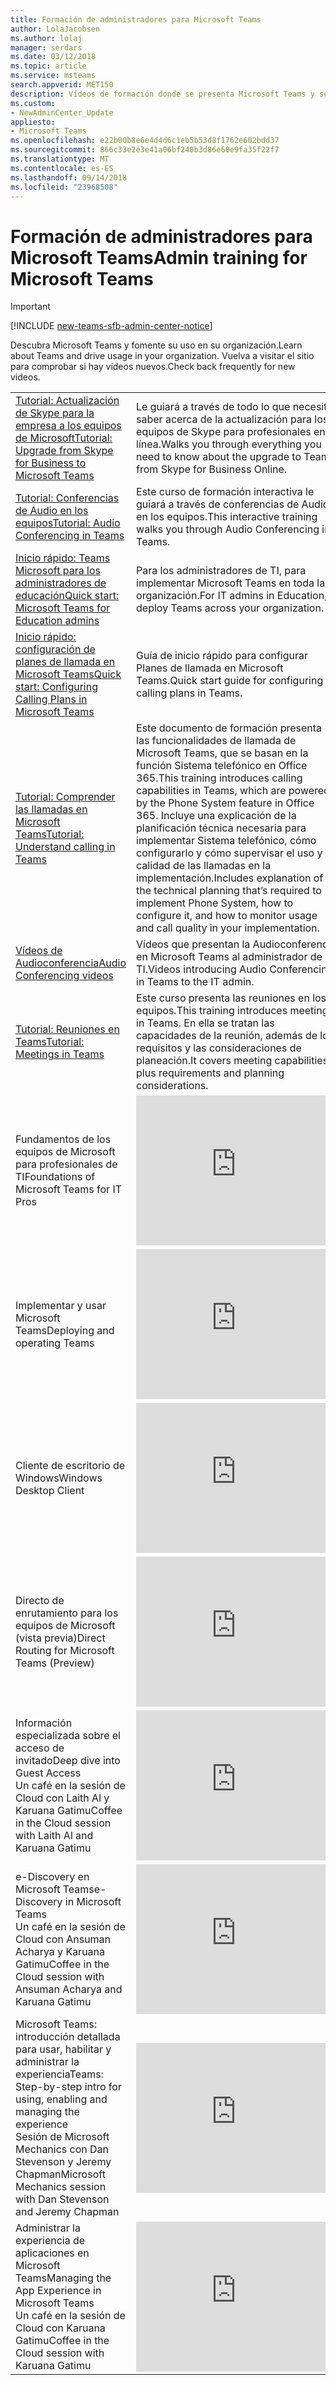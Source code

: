 ```yaml
---
title: Formación de administradores para Microsoft Teams
author: LolaJacobsen
ms.author: lolaj
manager: serdars
ms.date: 03/12/2018
ms.topic: article
ms.service: msteams
search.appverid: MET150
description: Vídeos de formación donde se presenta Microsoft Teams y se explica a los administradores cómo se planifica, implementa y funciona Microsoft Teams.
ms.custom:
- NewAdminCenter_Update
appliesto:
- Microsoft Teams
ms.openlocfilehash: e22b00b8e6e4d4d6c1eb5b53d8f1762e602bdd37
ms.sourcegitcommit: 866c33e2e3e41a06bf240b3d86e60e9fa35f22f7
ms.translationtype: MT
ms.contentlocale: es-ES
ms.lasthandoff: 09/14/2018
ms.locfileid: "23968508"
---
```

<a name="admin-training-for-microsoft-teams"></a><span data-ttu-id="46df9-103">Formación de administradores para Microsoft Teams</span><span class="sxs-lookup"><span data-stu-id="46df9-103">Admin training for Microsoft Teams</span></span>
==================================
> [!IMPORTANT]
> [!INCLUDE [new-teams-sfb-admin-center-notice](includes/new-teams-sfb-admin-center-notice.md)]

<span data-ttu-id="46df9-104">Descubra Microsoft Teams y fomente su uso en su organización.</span><span class="sxs-lookup"><span data-stu-id="46df9-104">Learn about Teams and drive usage in your organization.</span></span> <span data-ttu-id="46df9-105">Vuelva a visitar el sitio para comprobar si hay vídeos nuevos.</span><span class="sxs-lookup"><span data-stu-id="46df9-105">Check back frequently for new videos.</span></span>


|  |  |
|---------|---------|
| [<span data-ttu-id="46df9-106">Tutorial: Actualización de Skype para la empresa a los equipos de Microsoft</span><span class="sxs-lookup"><span data-stu-id="46df9-106">Tutorial: Upgrade from Skype for Business to Microsoft Teams</span></span>](tutorial-journey-skypeforbusiness-to-teams.yml) |<span data-ttu-id="46df9-107">Le guiará a través de todo lo que necesita saber acerca de la actualización para los equipos de Skype para profesionales en línea.</span><span class="sxs-lookup"><span data-stu-id="46df9-107">Walks you through everything you need to know about the upgrade to Teams from Skype for Business Online.</span></span>  |
| [<span data-ttu-id="46df9-108">Tutorial: Conferencias de Audio en los equipos</span><span class="sxs-lookup"><span data-stu-id="46df9-108">Tutorial: Audio Conferencing in Teams</span></span>](Tutorial-Audio-Conferencing.yml) | <span data-ttu-id="46df9-109">Este curso de formación interactiva le guiará a través de conferencias de Audio en los equipos.</span><span class="sxs-lookup"><span data-stu-id="46df9-109">This interactive training walks you through Audio Conferencing in Teams.</span></span> |
| [<span data-ttu-id="46df9-110">Inicio rápido: Teams Microsoft para los administradores de educación</span><span class="sxs-lookup"><span data-stu-id="46df9-110">Quick start: Microsoft Teams for Education admins</span></span>](teams-quick-start-edu.yml) |<span data-ttu-id="46df9-111">Para los administradores de TI, para implementar Microsoft Teams en toda la organización.</span><span class="sxs-lookup"><span data-stu-id="46df9-111">For IT admins in Education, deploy Teams across your organization.</span></span>   |
| [<span data-ttu-id="46df9-112">Inicio rápido: configuración de planes de llamada en Microsoft Teams</span><span class="sxs-lookup"><span data-stu-id="46df9-112">Quick start: Configuring Calling Plans in Microsoft Teams</span></span>](configuring-teams-calling-quickstartguide.md)| <span data-ttu-id="46df9-113">Guía de inicio rápido para configurar Planes de llamada en Microsoft Teams.</span><span class="sxs-lookup"><span data-stu-id="46df9-113">Quick start guide for configuring calling plans in Teams.</span></span> |
| [<span data-ttu-id="46df9-114">Tutorial: Comprender las llamadas en Microsoft Teams</span><span class="sxs-lookup"><span data-stu-id="46df9-114">Tutorial: Understand calling in Teams</span></span>](tutorial-calling-in-teams.yml)  |  <span data-ttu-id="46df9-115">Este documento de formación presenta las funcionalidades de llamada de Microsoft Teams, que se basan en la función Sistema telefónico en Office 365.</span><span class="sxs-lookup"><span data-stu-id="46df9-115">This training introduces calling capabilities in Teams, which are powered by the Phone System feature in Office 365.</span></span> <span data-ttu-id="46df9-116">Incluye una explicación de la planificación técnica necesaria para implementar Sistema telefónico, cómo configurarlo y cómo supervisar el uso y la calidad de las llamadas en la implementación.</span><span class="sxs-lookup"><span data-stu-id="46df9-116">Includes explanation of the technical planning that’s required to implement Phone System, how to configure it, and how to monitor usage and call quality in your implementation.</span></span>  |
| [<span data-ttu-id="46df9-117">Vídeos de Audioconferencia</span><span class="sxs-lookup"><span data-stu-id="46df9-117">Audio Conferencing videos</span></span>](audio-conferencing-videos.md) |<span data-ttu-id="46df9-118">Vídeos que presentan la Audioconferencia en Microsoft Teams al administrador de TI.</span><span class="sxs-lookup"><span data-stu-id="46df9-118">Videos introducing Audio Conferencing in Teams to the IT admin.</span></span>  |
| [<span data-ttu-id="46df9-119">Tutorial: Reuniones en Teams</span><span class="sxs-lookup"><span data-stu-id="46df9-119">Tutorial: Meetings in Teams</span></span>](tutorial-meetings-in-teams.yml) | <span data-ttu-id="46df9-120">Este curso presenta las reuniones en los equipos.</span><span class="sxs-lookup"><span data-stu-id="46df9-120">This training introduces meetings in Teams.</span></span> <span data-ttu-id="46df9-121">En ella se tratan las capacidades de la reunión, además de los requisitos y las consideraciones de planeación.</span><span class="sxs-lookup"><span data-stu-id="46df9-121">It covers meeting capabilities, plus requirements and planning considerations.</span></span> |
| <span data-ttu-id="46df9-122">Fundamentos de los equipos de Microsoft para profesionales de TI</span><span class="sxs-lookup"><span data-stu-id="46df9-122">Foundations of Microsoft Teams for IT Pros</span></span>  |<iframe width="320" height="240" src="https://www.youtube.com/embed/xJBvJTDiQqg?rel=0&amp;showinfo=0" frameborder="0" allow="autoplay; encrypted-media" allowfullscreen></iframe>| 
| <span data-ttu-id="46df9-123">Implementar y usar Microsoft Teams</span><span class="sxs-lookup"><span data-stu-id="46df9-123">Deploying and operating Teams</span></span>   | <iframe width="320" height="240" src="https://www.youtube.com/embed/E7yDOfkpG48" frameborder="0" allowfullscreen></iframe>   |
| <span data-ttu-id="46df9-124">Cliente de escritorio de Windows</span><span class="sxs-lookup"><span data-stu-id="46df9-124">Windows Desktop Client</span></span>   | <iframe width="320" height="240" src="https://www.youtube.com/embed/zp1_wGzq1ic?rel=0&amp;showinfo=0" frameborder="0" allow="autoplay; encrypted-media" allowfullscreen></iframe> | 
| <span data-ttu-id="46df9-125">Directo de enrutamiento para los equipos de Microsoft (vista previa)</span><span class="sxs-lookup"><span data-stu-id="46df9-125">Direct Routing for Microsoft Teams (Preview)</span></span>   | <iframe width="320" height="240" src="https://www.youtube.com/embed/dVkc5Bs926Q" frameborder="0" allowfullscreen></iframe>   |
| <span data-ttu-id="46df9-126">Información especializada sobre el acceso de invitado</span><span class="sxs-lookup"><span data-stu-id="46df9-126">Deep dive into Guest Access</span></span> <br><span data-ttu-id="46df9-127">Un café en la sesión de Cloud con Laith Al y Karuana Gatimu</span><span class="sxs-lookup"><span data-stu-id="46df9-127">Coffee in the Cloud session with Laith Al and Karuana Gatimu</span></span>  | <iframe width="320" height="240" src="https://www.youtube.com/embed/D8DW2Urv5y8" frameborder="0" allowfullscreen></iframe>   |
| <span data-ttu-id="46df9-128">e-Discovery en Microsoft Teams</span><span class="sxs-lookup"><span data-stu-id="46df9-128">e-Discovery in Microsoft Teams</span></span> <br> <span data-ttu-id="46df9-129">Un café en la sesión de Cloud con Ansuman Acharya y Karuana Gatimu</span><span class="sxs-lookup"><span data-stu-id="46df9-129">Coffee in the Cloud session with Ansuman Acharya and Karuana Gatimu</span></span>  | <iframe width="320" height="240" src="https://www.youtube.com/embed/OF65_p_07cE" frameborder="0" allowfullscreen></iframe>   |
| <span data-ttu-id="46df9-130">Microsoft Teams: introducción detallada para usar, habilitar y administrar la experiencia</span><span class="sxs-lookup"><span data-stu-id="46df9-130">Teams: Step-by-step intro for using, enabling and managing the experience</span></span> <br> <span data-ttu-id="46df9-131">Sesión de Microsoft Mechanics con Dan Stevenson y Jeremy Chapman</span><span class="sxs-lookup"><span data-stu-id="46df9-131">Microsoft Mechanics session with Dan Stevenson and Jeremy Chapman</span></span> |  <iframe width="320" height="240" src="https://www.youtube.com/embed/tAqAtI6K7NY" frameborder="0" allowfullscreen></iframe>   |
| <span data-ttu-id="46df9-132">Administrar la experiencia de aplicaciones en Microsoft Teams</span><span class="sxs-lookup"><span data-stu-id="46df9-132">Managing the App Experience in Microsoft Teams</span></span> <br> <span data-ttu-id="46df9-133">Un café en la sesión de Cloud con Karuana Gatimu</span><span class="sxs-lookup"><span data-stu-id="46df9-133">Coffee in the Cloud session with Karuana Gatimu</span></span>  | <iframe width="320" height="240" src="https://www.youtube.com/embed/CHnpw1O7EgM" frameborder="0" allowfullscreen></iframe>     | 




